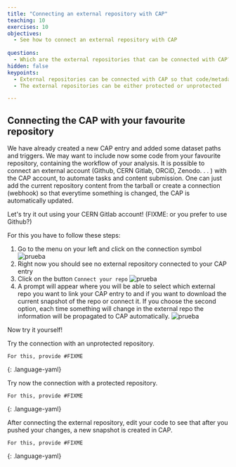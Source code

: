 ```yaml
---
title: "Connecting an external repository with CAP"
teaching: 10
exercises: 10
objectives:
  - See how to connect an external repository with CAP 
    
questions:
  - Which are the external repositories that can be connected with CAP?
hidden: false
keypoints:
  - External repositories can be connected with CAP so that code/metadata updates are automatically propagated to the CAP system
  - The external repositories can be either protected or unprotected

---
```



## Connecting the CAP with your favourite repository

We have already created a new CAP entry and added some dataset paths and triggers. We may want to include now some code from your favourite repository, containing the workflow of your analysis.
It is possible to connect an external account (Github, CERN Gitlab, ORCiD, Zenodo. . . ) with the CAP account, to automate tasks and content submission. One can just add the current repository content from the tarball or create a connection (webhook) so that everytime
something is changed, the CAP is automatically updated. 

Let's try it out using your CERN Gitlab account! (FIXME: or you prefer to use Github?)

For this you have to follow these steps:

1. Go to the menu on your left and click on the connection symbol ![prueba](https://github.com/awesome-workshop/cap-cms/blob/gh-pages/fig/signconnect.png?raw=true)
2. Right now you should see no external repository connected to your CAP entry
3. Click on the button ``Connect your repo``
![prueba](https://github.com/awesome-workshop/cap-cms/blob/gh-pages/fig/connected_repo.png?raw=true)
4. A prompt will appear where you will be able to select which external repo you want to link your CAP entry to and if you want to download the current snapshot of the repo or connect it. If you choose the second option, each time something will change in the external repo the information will be propagated to CAP automatically.
![prueba](https://github.com/awesome-workshop/cap-cms/blob/gh-pages/fig/includerepo.png?raw=true)

Now try it yourself!

Try the connection with an unprotected repository. 

~~~
For this, provide #FIXME
~~~
{: .language-yaml}

Try now the connection with a protected repository.

~~~
For this, provide #FIXME
~~~
{: .language-yaml}


 After connecting the external repository, edit your code to see that after you pushed your changes, a new snapshot is created in CAP.
 
 ~~~
For this, provide #FIXME
~~~
{: .language-yaml}






